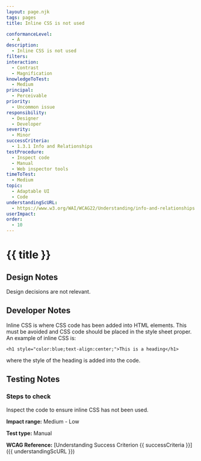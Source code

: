 ```yaml
---
layout: page.njk
tags: pages
title: Inline CSS is not used

conformanceLevel:
  - A
description:
  - Inline CSS is not used
filters:
interaction:
  - Contrast
  - Magnification
knowledgeToTest:
  - Medium
principal:
  - Perceivable
priority:
  - Uncommon issue
responsibility:
  - Designer
  - Developer
severity:
  - Minor
successCriteria:
  - 1.3.1 Info and Relationships
testProcedure:
  - Inspect code
  - Manual
  - Web inspector tools
timeToTest:
  - Medium
topic:
  - Adaptable UI
  - Code
understandingScURL:
  - https://www.w3.org/WAI/WCAG22/Understanding/info-and-relationships
userImpact:
order:
  - 10
---
```


# {{ title }}

## Design Notes

Design decisions are not relevant.

## Developer Notes

Inline CSS is where CSS code has been added into HTML elements. This must be avoided and CSS code should be placed in the style sheet proper. 
An example of inline CSS is: 

`<h1 style="color:blue;text-align:center;">This is a heading</h1>`

where the style of the heading is added into the code. 

## Testing Notes

### Steps to check

Inspect the code to ensure inline CSS has not been used.

**Impact range:** Medium - Low

**Test type:** Manual

**WCAG Reference:** [Understanding Success Criterion {{ successCriteria }}]({{ understandingScURL }})
